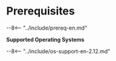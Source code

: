 # Prerequisites

--8<-- "../include/prereq-en.md"

**Supported Operating Systems**

--8<-- "../include/os-support-en-2.12.md"
